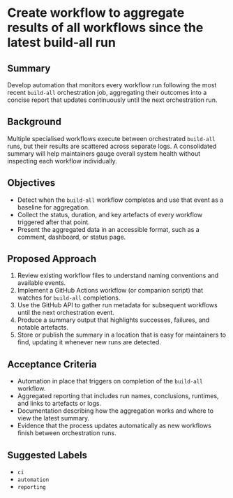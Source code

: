 # Create workflow to aggregate results of all workflows since the latest build-all run

## Summary
Develop automation that monitors every workflow run following the most recent `build-all` orchestration job, aggregating their outcomes into a concise report that updates continuously until the next orchestration run.

## Background
Multiple specialised workflows execute between orchestrated `build-all` runs, but their results are scattered across separate logs. A consolidated summary will help maintainers gauge overall system health without inspecting each workflow individually.

## Objectives
- Detect when the `build-all` workflow completes and use that event as a baseline for aggregation.
- Collect the status, duration, and key artefacts of every workflow triggered after that point.
- Present the aggregated data in an accessible format, such as a comment, dashboard, or status page.

## Proposed Approach
1. Review existing workflow files to understand naming conventions and available events.
2. Implement a GitHub Actions workflow (or companion script) that watches for `build-all` completions.
3. Use the GitHub API to gather run metadata for subsequent workflows until the next orchestration event.
4. Produce a summary output that highlights successes, failures, and notable artefacts.
5. Store or publish the summary in a location that is easy for maintainers to find, updating it whenever new runs are detected.

## Acceptance Criteria
- Automation in place that triggers on completion of the `build-all` workflow.
- Aggregated reporting that includes run names, conclusions, runtimes, and links to artefacts or logs.
- Documentation describing how the aggregation works and where to view the latest summary.
- Evidence that the process updates automatically as new workflows finish between orchestration runs.

## Suggested Labels
- `ci`
- `automation`
- `reporting`

